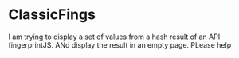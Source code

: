 # ClassicFings


I am trying to display a set of values from a hash result of an API fingerprintJS. 
ANd display the result in an empty page. PLease help
